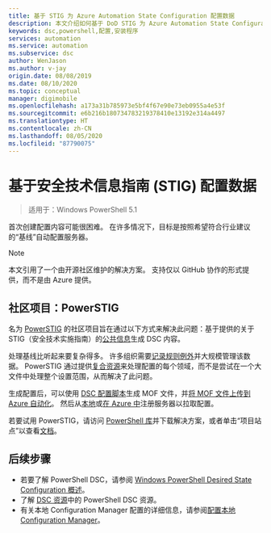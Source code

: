 ```yaml
---
title: 基于 STIG 为 Azure Automation State Configuration 配置数据
description: 本文介绍如何基于 DoD STIG 为 Azure Automation State Configuration 配置数据。
keywords: dsc,powershell,配置,安装程序
services: automation
ms.service: automation
ms.subservice: dsc
author: WenJason
ms.author: v-jay
origin.date: 08/08/2019
ms.date: 08/10/2020
ms.topic: conceptual
manager: digimobile
ms.openlocfilehash: a173a31b785973e5bf4f67e90e73eb0955a4e53f
ms.sourcegitcommit: e6b216b180734783219378410e13192e314a4497
ms.translationtype: HT
ms.contentlocale: zh-CN
ms.lasthandoff: 08/05/2020
ms.locfileid: "87790075"
---
```

# <a name="configure-data-based-on-security-technical-information-guide-stig"></a>基于安全技术信息指南 (STIG) 配置数据

> 适用于：Windows PowerShell 5.1

首次创建配置内容可能很困难。
在许多情况下，目标是按照希望符合行业建议的“基线”自动配置服务器。

> [!NOTE]
> 本文引用了一个由开源社区维护的解决方案。
> 支持仅以 GitHub 协作的形式提供，而不是由 Azure 提供。

## <a name="community-project-powerstig"></a>社区项目：PowerSTIG

名为 [PowerSTIG](https://github.com/microsoft/powerstig) 的社区项目旨在通过以下方式来解决此问题：基于提供的关于 STIG（安全技术实施指南）的[公共信息](https://public.cyber.mil/stigs/)生成 DSC 内容。

处理基线比听起来要复杂得多。
许多组织需要[记录规则例外](https://github.com/microsoft/powerstig#powerstigdata)并大规模管理该数据。
PowerSTIG 通过提供[复合资源](https://github.com/microsoft/powerstig#powerstigdsc)来处理配置的每个领域，而不是尝试在一个大文件中处理整个设置范围，从而解决了此问题。

生成配置后，可以使用 [DSC 配置脚本](https://docs.microsoft.com/powershell/scripting/dsc/configurations/configurations)生成 MOF 文件，并[将 MOF 文件上传到 Azure 自动化](./tutorial-configure-servers-desired-state.md#create-and-upload-a-configuration-to-azure-automation)。
然后从[本地](./automation-dsc-onboarding.md#enable-physicalvirtual-linux-machines)或[在 Azure 中](./automation-dsc-onboarding.md#enable-azure-vms)注册服务器以拉取配置。

若要试用 PowerSTIG，请访问 [PowerShell 库](https://www.powershellgallery.com)并下载解决方案，或者单击“项目站点”以查看[文档](https://github.com/microsoft/powerstig)。

## <a name="next-steps"></a>后续步骤

- 若要了解 PowerShell DSC，请参阅 [Windows PowerShell Desired State Configuration 概述](https://docs.microsoft.com/powershell/scripting/dsc/overview/overview)。
- 了解 [DSC 资源](https://docs.microsoft.com/powershell/scripting/dsc/resources/resources)中的 PowerShell DSC 资源。
- 有关本地 Configuration Manager 配置的详细信息，请参阅[配置本地 Configuration Manager](https://docs.microsoft.com/powershell/scripting/dsc/managing-nodes/metaconfig)。
